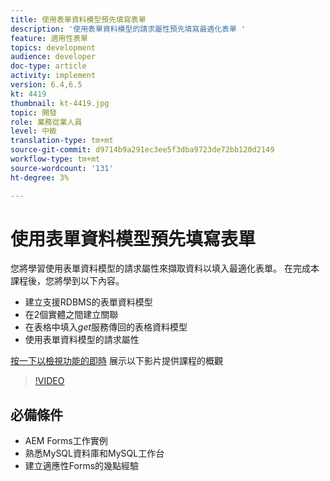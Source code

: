 ```yaml
---
title: 使用表單資料模型預先填寫表單
description: '使用表單資料模型的請求屬性預先填寫最適化表單 '
feature: 適用性表單
topics: development
audience: developer
doc-type: article
activity: implement
version: 6.4,6.5
kt: 4419
thumbnail: kt-4419.jpg
topic: 開發
role: 業務從業人員
level: 中級
translation-type: tm+mt
source-git-commit: d9714b9a291ec3ee5f3dba9723de72bb120d2149
workflow-type: tm+mt
source-wordcount: '131'
ht-degree: 3%

---
```



# 使用表單資料模型預先填寫表單

您將學習使用表單資料模型的請求屬性來擷取資料以填入最適化表單。
在完成本課程後，您將學到以下內容。

* 建立支援RDBMS的表單資料模型
* 在2個實體之間建立關聯
* 在表格中填入&#x200B;_get_&#x200B;服務傳回的表格資料模型
* 使用表單資料模型的請求屬性


[按一下以檢視功能的即時](https://forms.enablementadobe.com/content/dam/formsanddocuments/fdmwithrequestparameterinurl/jcr:content?wcmmode=disabled&amp;empID=207)
展示以下影片提供課程的概觀
>[!VIDEO](https://video.tv.adobe.com/v/36387/quality=9)

## 必備條件

* AEM Forms工作實例
* 熟悉MySQL資料庫和MySQL工作台
* 建立適應性Forms的幾點經驗

